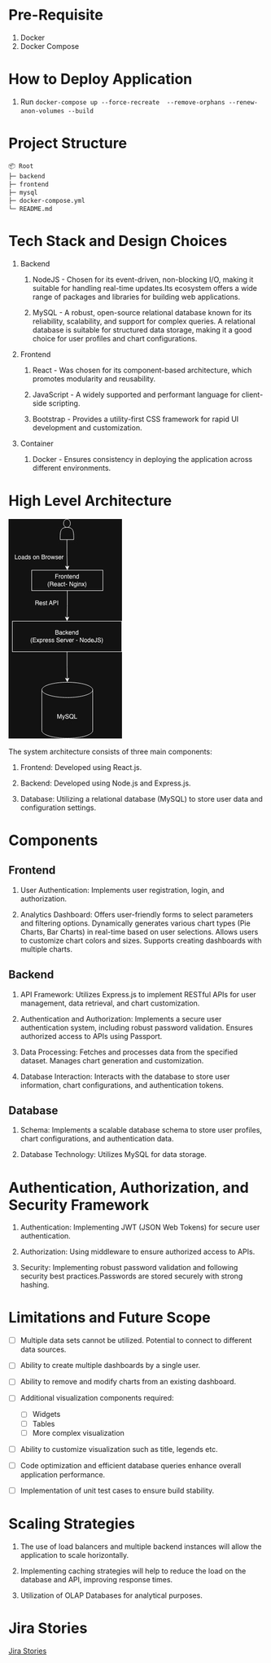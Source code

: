 # Pre-Requisite

1. Docker
2. Docker Compose

# How to Deploy Application

1. Run `docker-compose up --force-recreate  --remove-orphans --renew-anon-volumes --build`

# Project Structure

```
📦 Root
├─ backend
├─ frontend
├─ mysql
├─ docker-compose.yml
└─ README.md
```

# Tech Stack and Design Choices

1. Backend

   1. NodeJS - Chosen for its event-driven, non-blocking I/O, making it suitable for handling real-time updates.Its ecosystem offers a wide range of packages and libraries for building web applications.

   2. MySQL - A robust, open-source relational database known for its reliability, scalability, and support for complex queries. A relational database is suitable for structured data storage, making it a good choice for user profiles and chart configurations.

2. Frontend

   1. React - Was chosen for its component-based architecture, which promotes modularity and reusability.

   2. JavaScript - A widely supported and performant language for client-side scripting.

   3. Bootstrap - Provides a utility-first CSS framework for rapid UI development and customization.

3. Container
   1. Docker - Ensures consistency in deploying the application across different environments.

# High Level Architecture

![High Level Architecture](architecture.jpg)

The system architecture consists of three main components:

1. Frontend: Developed using React.js.

2. Backend: Developed using Node.js and Express.js.

3. Database: Utilizing a relational database (MySQL) to store user data and configuration settings.

# Components

## Frontend

1. User Authentication: Implements user registration, login, and authorization.

2. Analytics Dashboard: Offers user-friendly forms to select parameters and filtering options. Dynamically generates various chart types (Pie Charts, Bar Charts) in real-time based on user selections. Allows users to customize chart colors and sizes. Supports creating dashboards with multiple charts.

## Backend

1. API Framework: Utilizes Express.js to implement RESTful APIs for user management, data retrieval, and chart customization.

2. Authentication and Authorization: Implements a secure user authentication system, including robust password validation. Ensures authorized access to APIs using Passport.

3. Data Processing: Fetches and processes data from the specified dataset. Manages chart generation and customization.

4. Database Interaction: Interacts with the database to store user information, chart configurations, and authentication tokens.

## Database

1. Schema: Implements a scalable database schema to store user profiles, chart configurations, and authentication data.

2. Database Technology: Utilizes MySQL for data storage.

# Authentication, Authorization, and Security Framework

1. Authentication: Implementing JWT (JSON Web Tokens) for secure user authentication.

2. Authorization: Using middleware to ensure authorized access to APIs.

3. Security: Implementing robust password validation and following security best practices.Passwords are stored securely with strong hashing.

# Limitations and Future Scope

- [ ] Multiple data sets cannot be utilized. Potential to connect to different data sources.

- [ ] Ability to create multiple dashboards by a single user.

- [ ] Ability to remove and modify charts from an existing dashboard.

- [ ] Additional visualization components required:

  - [ ] Widgets
  - [ ] Tables
  - [ ] More complex visualization

- [ ] Ability to customize visualization such as title, legends etc.

- [ ] Code optimization and efficient database queries enhance overall application performance.

- [ ] Implementation of unit test cases to ensure build stability. 
 
 # Scaling Strategies

1. The use of load balancers and multiple backend instances will allow the application to scale horizontally.

2. Implementing caching strategies will help to reduce the load on the database and API, improving response times.

3. Utilization of OLAP Databases for analytical purposes. 

# Jira Stories

[Jira Stories](Jira.md)


